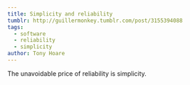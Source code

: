 ```yaml
---
title: Simplicity and reliability
tumblr: http://guillermonkey.tumblr.com/post/3155394088
tags:
  - software
  - reliability
  - simplicity
author: Tony Hoare
---
```


The unavoidable price of reliability is simplicity.
